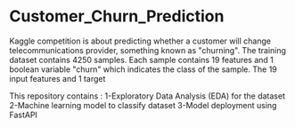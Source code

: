 # Customer_Churn_Prediction
Kaggle competition is about predicting whether a customer will change telecommunications provider, something known as "churning".
The training dataset contains 4250 samples. Each sample contains 19 features and 1 boolean variable "churn" which indicates the class of the sample. The 19 input features and 1 target

This repository contains :
1-Exploratory Data Analysis (EDA) for the dataset
2-Machine learning model to classify dataset
3-Model deployment using FastAPI
